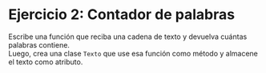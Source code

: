 # Ejercicio 2: Contador de palabras
Escribe una función que reciba una cadena de texto y devuelva cuántas palabras contiene.  
Luego, crea una clase `Texto` que use esa función como método y almacene el texto como atributo.
